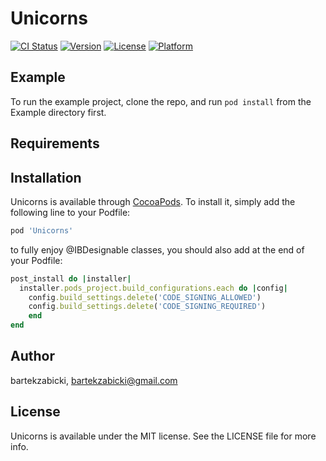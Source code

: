 # Unicorns

[![CI Status](http://img.shields.io/travis/bartekzabicki/Unicorns.svg?style=flat)](https://travis-ci.org/bartekzabicki/Unicorns)
[![Version](https://img.shields.io/cocoapods/v/Unicorns.svg?style=flat)](http://cocoapods.org/pods/Unicorns)
[![License](https://img.shields.io/cocoapods/l/Unicorns.svg?style=flat)](http://cocoapods.org/pods/Unicorns)
[![Platform](https://img.shields.io/cocoapods/p/Unicorns.svg?style=flat)](http://cocoapods.org/pods/Unicorns)

## Example

To run the example project, clone the repo, and run `pod install` from the Example directory first.

## Requirements

## Installation

Unicorns is available through [CocoaPods](http://cocoapods.org). To install
it, simply add the following line to your Podfile:

```ruby
pod 'Unicorns'
```
to fully enjoy @IBDesignable classes, you should also add at the end of your Podfile:

```ruby
post_install do |installer|
  installer.pods_project.build_configurations.each do |config|
    config.build_settings.delete('CODE_SIGNING_ALLOWED')
    config.build_settings.delete('CODE_SIGNING_REQUIRED')
    end
end
```

## Author

bartekzabicki, bartekzabicki@gmail.com

## License

Unicorns is available under the MIT license. See the LICENSE file for more info.
